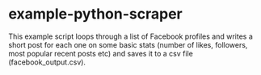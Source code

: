 # example-python-scraper

This example script loops through a list of Facebook profiles and writes a short post for each one on some basic stats (number of likes, followers, most popular recent posts etc) and saves it to a csv file (facebook_output.csv).
